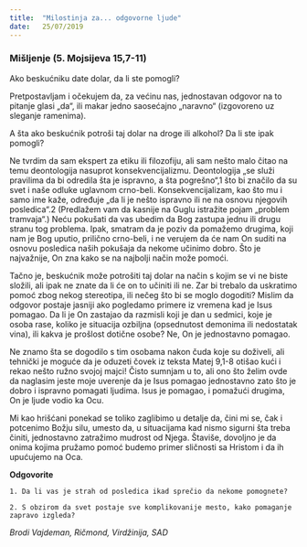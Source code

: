 ```yaml
---
title:  "Milostinja za... odgovorne ljude"
date:   25/07/2019
---
```


### Mišljenje (5. Mojsijeva  15,7-11)

Ako beskućniku date dolar, da li ste pomogli?

Pretpostavljam i očekujem da, za većinu nas, jednostavan odgovor na to pitanje glasi „da“, ili makar jedno saosećajno „naravno“ (izgovoreno uz sleganje ramenima).

A šta ako beskućnik potroši taj dolar na droge ili alkohol? Da li ste ipak pomogli?

Ne tvrdim da sam ekspert za etiku ili filozofiju, ali sam nešto malo čitao na temu deontologija nasuprot konsekvencijalizmu. Deontologija „se služi pravilima da bi odredila šta je ispravno, a šta pogrešno“,1 što bi značilo da su svet i naše odluke uglavnom crno-beli. Konsekvencijalizam, kao što mu i samo ime kaže, određuje „da li je nešto ispravno ili ne na osnovu njegovih posledica“.2 (Predlažem vam da kasnije na Guglu istražite pojam „problem tramvaja“.) Neću pokušati da vas ubedim da Bog zastupa jednu ili drugu stranu tog problema. Ipak, smatram da je poziv da pomažemo drugima, koji nam je Bog uputio, prilično crno-beli, i ne verujem da će nam On suditi na osnovu posledica naših pokušaja da nekome učinimo dobro. Što je najvažnije, On zna kako se na najbolji način može pomoći.

Tačno je, beskućnik može potrošiti taj dolar na način s kojim se vi ne biste složili, ali ipak ne znate da li će on to učiniti ili ne. Zar bi trebalo da uskratimo pomoć zbog nekog stereotipa, ili nečeg što bi se moglo dogoditi? Mislim da odgovor postaje jasniji ako pogledamo primere iz vremena kad je Isus pomagao. Da li je On zastajao da razmisli koji je dan u sedmici, koje je osoba rase, koliko je situacija ozbiljna (opsednutost demonima ili nedostatak vina), ili kakva je prošlost dotične osobe? Ne, On je jednostavno pomagao.

Ne znamo šta se dogodilo s tim osobama nakon čuda koje su doživeli, ali tehnički je moguće da je oduzeti čovek iz teksta Matej 9,1-8  otišao kući i rekao nešto ružno svojoj majci! Čisto sumnjam u to, ali ono što želim ovde da naglasim jeste moje uverenje da je Isus pomagao jednostavno zato što je dobro i ispravno pomagati ljudima. Isus je pomagao, i pomažući drugima, On je ljude vodio ka Ocu.

Mi kao hrišćani ponekad se toliko zaglibimo u detalje da, čini mi se, čak i potcenimo Božju silu, umesto da, u situacijama kad nismo sigurni šta treba činiti, jednostavno zatražimo mudrost od Njega. Štaviše, dovoljno je da onima kojima pružamo pomoć budemo primer sličnosti sa Hristom i da ih upućujemo na Oca.

**Odgovorite**

`1.	Da li vas je strah od posledica ikad sprečio da nekome pomognete?`

`2.	S obzirom da svet postaje sve komplikovanije mesto, kako pomaganje zapravo izgleda?`

*Brodi Vajdeman, Ričmond, Virdžinija, SAD*
